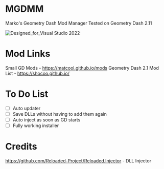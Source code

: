 # MGDMM
Marko's Geometry Dash Mod Manager
Tested on Geometry Dash 2.11

![Designed_for_Visual Studio 2022](https://github.com/user-attachments/assets/4093d510-f36f-447e-9a15-9727d3f5b6d3)

# Mod Links
Small GD Mods - https://matcool.github.io/mods
Geometry Dash 2.1 Mod List - https://shocoo.github.io/


# To Do List
- [ ] Auto updater
- [ ] Save DLLs without having to add them again
- [ ] Auto inject as soon as GD starts
- [ ] Fully working installer

# Credits
https://github.com/Reloaded-Project/Reloaded.Injector - DLL Injector
